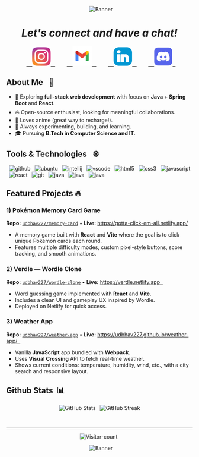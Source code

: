 <p align="center">
  <img src="https://capsule-render.vercel.app/api?type=waving&height=150&text=Hey%20Coders!🦩&fontAlign=50&fontAlignY=40&color=gradient" alt="Banner"/>
</p>

<i><h1 align="center">Let's connect and have a chat!</h1></i>
<p align="center">
  <a href="https://www.instagram.com/ashishudbhav/">
    <img height="50" src="./images/instagram-2-1-logo-svgrepo-com.png"/>
  </a>&nbsp;&nbsp;&nbsp;&nbsp;&nbsp;
  <a href="mailto:college.udbhav227@gmail.com">
    <img height="52" src="./images/gmail-svgrepo-com.png"/>
  </a>&nbsp;&nbsp;&nbsp;&nbsp;&nbsp;
  <a href="https://www.linkedin.com/in/udbhav-ashish/">
    <img height="50" src="./images/linkedin-linked-in-svgrepo-com.png"/>
  </a>&nbsp;&nbsp;&nbsp;&nbsp;&nbsp;
  <a href="https://discord.com/invite/3s54HXaJEm">
    <img height="50" src="./images/discord-logo.png"/>
  </a>
</p>

<h2>About Me &nbsp; 🌱</h2>

* 🧐 Exploring **full-stack web development** with focus on **Java + Spring Boot** and **React**.  
* ⛵ Open-source enthusiast, looking for meaningful collaborations.  
* 🍿 Loves anime (great way to recharge!).  
* 🚀 Always experimenting, building, and learning.  
* 🎓 Pursuing **B.Tech in Computer Science and IT**.

<h2>Tools & Technologies &nbsp; ⚙️</h2>
<p align="left">
  <img src="https://skillicons.dev/icons?i=github" alt="github" width="48" height="48"/>
  <img src="https://cdn.jsdelivr.net/gh/devicons/devicon@latest/icons/ubuntu/ubuntu-original.svg"  alt="ubuntu" width="48" height="48"/>
  <img src="https://cdn.jsdelivr.net/gh/devicons/devicon@latest/icons/intellij/intellij-original.svg" alt="intellij" width="48" height="48"/>
  <img src="https://cdn.jsdelivr.net/gh/devicons/devicon@latest/icons/vscode/vscode-original.svg" alt="vscode" width="48" height="48"/>
  <img src="https://cdn.jsdelivr.net/gh/devicons/devicon@latest/icons/html5/html5-original.svg" alt="html5" width="48" height="48"/>
  <img src="https://cdn.jsdelivr.net/gh/devicons/devicon@latest/icons/css3/css3-original.svg" alt="css3" width="48" height="48"/>
  <img src="https://cdn.jsdelivr.net/gh/devicons/devicon@latest/icons/javascript/javascript-original.svg" alt="javascript" width="48" height="48"/>
  <img src="https://cdn.jsdelivr.net/gh/devicons/devicon@latest/icons/react/react-original.svg" alt="react" width="48" height="48"/>
  <img src="https://cdn.jsdelivr.net/gh/devicons/devicon@latest/icons/git/git-original.svg"  alt="git" width="48" height="48"/>
  <img src="https://cdn.jsdelivr.net/gh/devicons/devicon@latest/icons/java/java-original.svg" alt="java" width="48" height="48"/>
  <img src="https://cdn.jsdelivr.net/gh/devicons/devicon@latest/icons/spring/spring-original.svg" alt="java" width="48" height="48"/>
  <img src="https://cdn.jsdelivr.net/gh/devicons/devicon@latest/icons/mysql/mysql-original.svg" alt="java" width="48" height="48"/>
</p>

<h2>Featured Projects 🔥 </h2>

### 1) Pokémon Memory Card Game
**Repo:** [`udbhav227/memory-card`]() • **Live:** https://gotta-click-em-all.netlify.app/
- A memory game built with **React** and **Vite** where the goal is to click unique Pokémon cards each round.
- Features multiple difficulty modes, custom pixel-style buttons, score tracking, and smooth animations.

### 2) Verdle — Wordle Clone
**Repo:** [`udbhav227/wordle-clone`](https://github.com/Udbhav227/wordle-clone) • **Live:** https://verdle.netlify.app  
- Word guessing game implemented with **React** and **Vite**.  
- Includes a clean UI and gameplay UX inspired by Wordle.  
- Deployed on Netlify for quick access.

### 3) Weather App
**Repo:** [`udbhav227/weather-app`](https://github.com/Udbhav227/weather-app) • **Live:** https://udbhav227.github.io/weather-app/  
- Vanilla **JavaScript** app bundled with **Webpack**.  
- Uses **Visual Crossing** API to fetch real-time weather.  
- Shows current conditions: temperature, humidity, wind, etc., with a city search and responsive layout.  

<h2>Github Stats &nbsp;📊</h2>
<p align="center">
  <img height=160 src="https://github-readme-stats.vercel.app/api?username=udbhav227&show_icons=true&theme=transparent&rank_icon=github" alt="GitHub Stats"/>
    &nbsp;
  <img height=160 src="https://github-readme-streak-stats.herokuapp.com/?user=udbhav227&theme=transparent" alt="GitHub Streak"/>
</p> 
  
<hr>

<p align="center">
  <img height=32 src="https://komarev.com/ghpvc/?username=Udbhav227&label=Visitors&color=blueviolet&style=plastic" alt="Visitor-count" 
</p>
  
<p align="center">
  <img src="https://capsule-render.vercel.app/api?type=waving&height=180&text=⚡Stay%20Awesome⚡&color=gradient&section=footer" alt="Banner"/>
</p>
